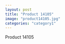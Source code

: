 ```yaml
---
layout: post
title: "Product 14105"
image: "product14105.jpg"
categories: "category1"
---
```

Product 14105
